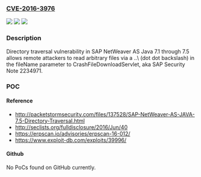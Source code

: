 ### [CVE-2016-3976](https://cve.mitre.org/cgi-bin/cvename.cgi?name=CVE-2016-3976)
![](https://img.shields.io/static/v1?label=Product&message=n%2Fa&color=blue)
![](https://img.shields.io/static/v1?label=Version&message=n%2Fa&color=blue)
![](https://img.shields.io/static/v1?label=Vulnerability&message=n%2Fa&color=brighgreen)

### Description

Directory traversal vulnerability in SAP NetWeaver AS Java 7.1 through 7.5 allows remote attackers to read arbitrary files via a ..\ (dot dot backslash) in the fileName parameter to CrashFileDownloadServlet, aka SAP Security Note 2234971.

### POC

#### Reference
- http://packetstormsecurity.com/files/137528/SAP-NetWeaver-AS-JAVA-7.5-Directory-Traversal.html
- http://seclists.org/fulldisclosure/2016/Jun/40
- https://erpscan.io/advisories/erpscan-16-012/
- https://www.exploit-db.com/exploits/39996/

#### Github
No PoCs found on GitHub currently.

